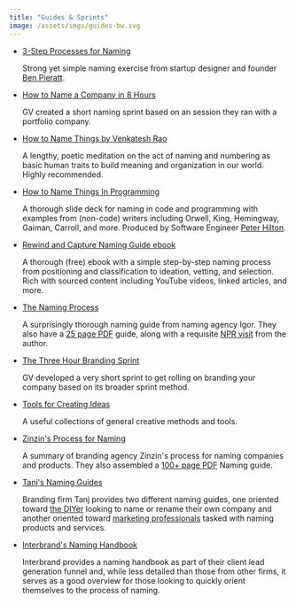 ```yaml
---
title: "Guides & Sprints"
image: /assets/imgs/guides-bw.svg
---
```


- [3-Step Processes for Naming](http://blog.pieratt.com/post/77293289254/a-3-step-process-for-naming-a-projectproduct)

  Strong yet simple naming exercise from startup designer and founder [Ben Pieratt](http://pieratt.com/).

- [How to Name a Company in 8 Hours](https://drive.google.com/open?id=0B3qgdcQBWtCqd1JxcWQ2N20xMU0)

  GV created a short naming sprint based on an session they ran with a portfolio company.

- [How to Name Things by Venkatesh Rao](https://www.ribbonfarm.com/2012/02/02/how-to-name-things/)

  A lengthy, poetic meditation on the act of naming and numbering as basic human traits to build meaning and organization in our world. Highly recommended. 

- [How to Name Things In Programming](https://www.slideshare.net/pirhilton/how-to-name-things-the-hardest-problem-in-programming)

  A thorough slide deck for naming in code and programming with examples from (non-code) writers including Orwell, King, Hemingway, Gaiman, Carroll, and more. Produced by Software Engineer [Peter Hilton](http://hilton.org.uk/).

- [Rewind and Capture Naming Guide ebook](http://www.rewindandcapture.com/brand-naming-guide/)

  A thorough (free) ebook with a simple step-by-step naming process from positioning and classification to ideation, vetting, and selection. Rich with sourced content including YouTube videos, linked articles, and more.

- [The Naming Process](https://www.igorinternational.com/process/company-product-names.php)

  A surprisingly thorough naming guide from naming agency Igor. They also have a [25 page PDF](https://igorinternational.com/process/igor-naming-guide_12.pdf) guide, along with a requisite [NPR visit](http://www.npr.org/2011/10/12/141276794/product-names-make-dasani-and-swiffers-sell) from the author.

- [The Three Hour Branding Sprint](https://library.gv.com/the-three-hour-brand-sprint-3ccabf4b768a)

  GV developed a very short sprint to get rolling on branding your company based on its broader sprint method.

- [Tools for Creating Ideas](http://creatingminds.org/tools/tools_ideation.htm)

  A useful collections of general creative methods and tools.

- [Zinzin's Process for Naming](https://www.zinzin.com/process/)

  A summary of branding agency Zinzin's process for naming companies and products. They also assembled a [100+ page PDF](https://www.zinzin.com/guides/zinzin-naming-guide.pdf) Naming guide.

- [Tanj's Naming Guides](https://tanj.co/guides/)

  Branding firm Tanj provides two different naming guides, one oriented toward [the DIYer](http://tanj.co/make_a_name_for_yourself_tanj_company_naming_guide_V1.pdf) looking to name or rename their own company and another oriented toward [marketing professionals](https://tanj.co/now_name_it_tanj_product_naming_guide_v1.pdf) tasked with naming products and services.

- [Interbrand's Naming Handbook](https://sf-asset-manager.s3.amazonaws.com/95993/1052/7830.pdf)

  Interbrand provides a naming handbook as part of their client lead generation funnel and, while less detailed than those from other firms, it serves as a good overview for those looking to quickly orient themselves to the process of naming.
